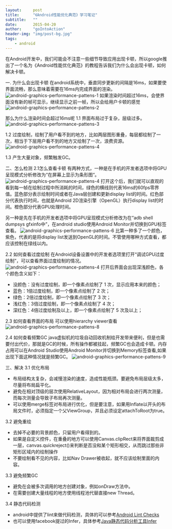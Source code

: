 ```yaml
---
layout:     post
title:      "《Android性能优化典范》学习笔记"
subtitle:   ""
date:       2015-04-20
author:     "goIntoAction"
header-img: "img/post-bg.jpg"
tags:
    - android
---
```


在Android开发中，我们可能会不注意一些细节导致应用出现卡顿，所以google推出了一个名为《Android性能优化典范》的教程告诉我们为什么会出现卡顿，如何解决卡顿。

一. 为什么会出现卡顿
在android系统中，垂直同步更新的间隔是16ms，如果要使界面流畅，那么意味着需要在16ms内完成界面的渲染。
![android-graphics-performance-pattens-1](/img/in-post/performance/android-graphics-performance-pattens-1.jpg)
如果渲染时间超过16ms，会使界面没有新的帧可显示，继续显示之前一帧，所以会给用户卡顿的感觉
![android-graphics-performance-pattens-2](/img/in-post/performance/android-graphics-performance-pattens-2.jpg)

那么为什么渲染时间会超过16ms呢
1.1 界面布局过于复杂，层级过多。
![android-graphics-performance-pattens-3](/img/in-post/performance/android-graphics-performance-pattens-3.jpg)

1.2 过度绘制，绘制了用户看不到的地方，比如两层图形重叠，每层都绘制了一次，相当于下层用户看不到的地方又绘制了一次，浪费资源。
![android-graphics-performance-pattens-4](/img/in-post/performance/android-graphics-performance-pattens-4.jpg)

1.3 产生大量对象，频繁触发GC。


二、怎么检测
2.1怎么查看卡顿
有两种方式，一种是在手机的开发者选项中将GPU呈现模式分析修改为“在屏幕上显示为条形图“。
![android-graphics-performance-pattens-4](/img/in-post/performance/android-graphics-performance-pattens-5.jpg)
打开这个后，我们就可以直观的看到每一帧在绘制过程中所消耗的时间，绿色的横线则代表16ms的60fps零界值。蓝色部分表示绘制时间或者在Java层创建和更新display list的时间。红色部分代表执行时间，也就是Android 2D渲染引擎（OpenGL）执行display list的时间。橙色部分代表GPU处理时间。

另一种是先在手机的开发者选项中将GPU呈现模式分析修改为在“adb shell dumpsys gfxinfo中”，在android studio使用Android Monitor并切换到GPU标签查看。
![android-graphics-performance-pattens-6](/img/in-post/performance/android-graphics-performance-pattens-6.png)
比第一种多了一个颜色，紫色，代表的是将display list发送到OpenGL的时间。不管使用哪种方式查看，都应该控制在绿线以内。

2.2 如何查看过度绘制
在Android设备设置中的开发者选项里打开“调试GPU过度绘制”，可以查看界面过度绘制的情况。
![android-graphics-performance-pattens-4](/img/in-post/performance/android-graphics-performance-pattens-7.jpg)
打开后界面会出现深浅颜色，各个颜色含义如下：

+ 没颜色：没有过度绘制，即一个像素点绘制了 1 次，显示应用本来的颜色；
+ 蓝色：1倍过度绘制，即一个像素点绘制了 2 次；
+ 绿色：2倍过度绘制，即一个像素点绘制了 3 次；
+ 浅红色：3倍过度绘制，即一个像素点绘制了 4 次；
+ 深红色：4倍过度绘制及以上，即一个像素点绘制了 5 次及以上；

2.3 如何查看界面的布局
可以使用hierarchy viewer查看
![android-graphics-performance-pattens-8](/img/in-post/performance/android-graphics-performance-pattens-8.png)

2.4 如何查看频繁GC
java虚拟机的垃圾自动回收机制给开发带来便利，但是也需要付出代价，那就是GC的时候，所有操作都被挂起，频繁GC也会造成卡顿。内存占用可以在Android Studio使用Android Monitor并切换到Memory标签查看,如果出现下面这种情况就是频繁GC。
![android-graphics-performance-pattens-9](/img/in-post/performance/android-graphics-performance-pattens-9.png)

三、解决
3.1 优化布局

- 布局结构太复杂，会减慢渲染的速度，造成性能瓶颈。要避免布局层级太多，尽量将布局扁平化。
- 避免在相对顶级的层次使用RelativeLayout，因为相对布局会进行两次测量，而每次测量会导致子布局再次测量。
- 可以使用merge标签对布局进行优化，但是要注意，如果用Inflate以<merge />开头的布局文件时，必须指定一个父ViewGroup，并且必须设定attachToRoot为true。

3.2 避免重绘

- 去掉不必要的背景颜色，只留用户看得到的。
- 如果是自定义控件，在重叠的地方可以使用Canvas.clipRect来将界面裁剪成一层，canvas.quickreject()来判断是否没和某个矩形相交，从而跳过那些非矩形区域内的绘制操作
- 不要绘制看不见的内容，比如Nav Drawer被收起，就不应该绘制里面的内容。

3.3 避免频繁GC

- 避免在会被多次调用的地方创建对象，例如onDraw方法中。
- 在需要创建大量线程的地方使用线程池代替直接new Thread。

3.4 静态代码检测

- android中提供了lint来做代码检测，具体的可以参考[Android Lint Checks](http://tools.android.com/tips/lint-checks)
- 也可以使用facebook提过的Infer，具体参考[Java静态代码分析工具Infer](http://blog.csdn.net/chszs/article/details/46484951)
    
